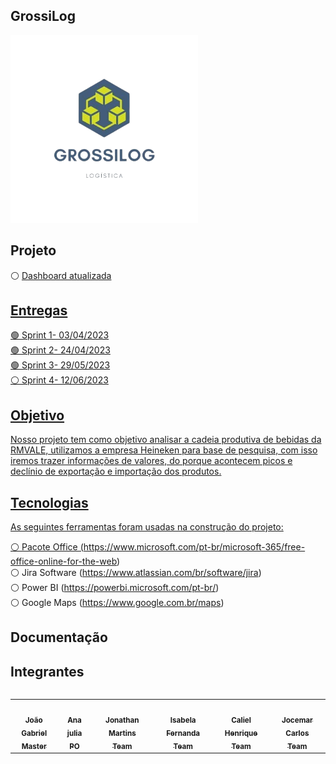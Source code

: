 ## GrossiLog

<div align="left">
  <img src="./Logo.png" height="300" width="300"/>
</div>

## Projeto
⚪ <a href="https://app.powerbi.com/Redirect?action=OpenApp&appId=52e21b27-8230-4568-8a9d-22bd16950b84&ctid=cf72e2bd-7a2b-4783-bdeb-39d57b07f76f"> Dashboard atualizada

## Entregas
🟢 Sprint 1- 03/04/2023<br /> 
🟢 Sprint 2- 24/04/2023<br /> 
🟢 Sprint 3- 29/05/2023<br /> 
⚪ Sprint 4- 12/06/2023

## Objetivo
Nosso projeto tem como objetivo analisar a cadeia produtiva de bebidas da RMVALE, utilizamos a empresa Heineken para base de pesquisa, com isso iremos trazer informações de valores, do porque acontecem picos e declínio de exportação e importação dos produtos.

## Tecnologias

As seguintes ferramentas foram usadas na construção do projeto:

⚪ Pacote Office (https://www.microsoft.com/pt-br/microsoft-365/free-office-online-for-the-web)<br /> 
⚪ Jira Software (https://www.atlassian.com/br/software/jira)<br /> 
⚪ Power BI (https://powerbi.microsoft.com/pt-br/)<br /> 
⚪ Google Maps (https://www.google.com.br/maps)

## Documentação
  
## Integrantes 

<table align="left">
  <tr>
     <td align="center"><a href="https://github.com/joaogabgr"><img src="https://avatars.githubusercontent.com/u/104585766?v=4" width="100px;" alt=""/>        <br /><sub><b>João Gabriel<br>Master</b></sub></a><br /> 
     <td align="center"><a href="https://github.com/AnaJ240"><img src="https://avatars.githubusercontent.com/u/132076974?v=4" width="100px;" alt=""/>        <br /><sub><b>Ana julia<br>PO</b></sub></a><br />
     <td align="center"><a href="https://github.com/Jhoww28"><img src="https://avatars.githubusercontent.com/u/128087120?v=4" width="100px;" alt=""/>        <br /><sub><b>Jonathan Martins<br>Team</b></sub></a><br /> 
     <td align="center"><a href="https://github.com/Idasilv5"><img src="https://avatars.githubusercontent.com/u/112047189?v=4" width="100px;" alt=""/>        <br /><sub><b>Isabela Fernanda<br>Team</b></sub></a><br />
     <td align="center"><a href="https://github.com/Calszika2001"><img src="https://avatars.githubusercontent.com/u/131174544?v=4" width="100px;" alt=""/>        <br /><sub><b>Caliel Henrique<br>Team</b></sub></a><br />     
     <td align="center"><a href="https://github.com/JJI1012"><img src="https://avatars.githubusercontent.com/u/130483310?v=4" width="100px;" alt=""/>        <br /><sub><b>Jocemar Carlos<br>Team</b></sub></a><br />     
</table>
